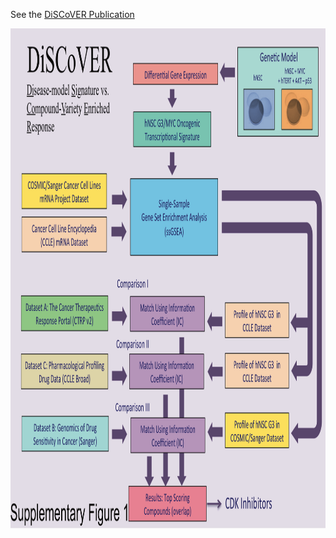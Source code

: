 See the [DiSCoVER Publication](https://www.ncbi.nlm.nih.gov/pubmed/27012813)

<div>
    <img src="/media/supplementary_fig_1.png" width=800 height=800>
</div>